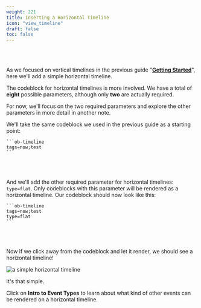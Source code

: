 ```yaml
---
weight: 221
title: Inserting a Horizontal Timeline
icon: "view_timeline"
draft: false
toc: false
---
```


<br></br>

As we focused on vertical timelines in the previous guide "[**Getting Started**](../../../00_getting_started)", here we'll add a simple horizontal timeline.

The codeblock for horizontal timelines is more involved. We have a total of **eight** possible parameters, although only **two** are actually required.

For now, we'll focus on the two required parameters and explore the other parameters in more detail in another note.

We'll take the same codeblock we used in the previous guide as a starting point:

````
```ob-timeline
tags=now;test
```
````

<br></br>

And we'll add the other required parameter for horizontal timelines: `type=flat`. Only codeblocks with this parameter will be rendered as a horizontal timeline. Our codeblock should now look like this:

````
```ob-timeline
tags=now;test
type=flat
```
````

<br></br>

Now if we click away from the codeblock and let it render, we should see a horizontal timeline!

![a simple horizontal timeline](/images/guides/simple_horizontal/timeline.png)

It's that simple.

Click on **Intro to Event Types** to learn about what kind of other events can be rendered on a horizontal timeline. 

